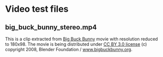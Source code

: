 # Video test files

## big_buck_bunny_stereo.mp4

This is a clip extracted from [Big Buck Bunny](https://peach.blender.org/download/) movie with resolution reduced to 180x98.
The movie is being distributed under [CC BY 3.0 license](https://creativecommons.org/licenses/by/3.0/) (c) copyright 2008, Blender Foundation / www.bigbuckbunny.org.